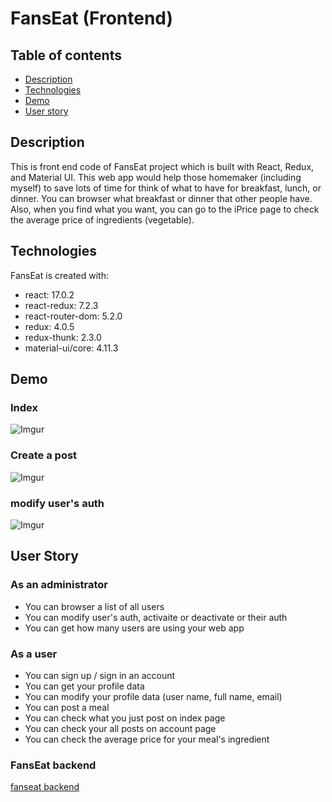 # FansEat (Frontend)

## Table of contents

- [Description](#description)
- [Technologies](#technologies)
- [Demo](#demo)
- [User story](#user-story)

## Description

This is front end code of FansEat project which is built with React, Redux, and Material UI. This web app would help those homemaker (including myself) to save lots of time for think of what to have for breakfast, lunch, or dinner. You can browser what breakfast or dinner that other people have. Also, when you find what you want, you can go to the iPrice page to check the average price of ingredients (vegetable).

## Technologies

FansEat is created with:

- react: 17.0.2
- react-redux: 7.2.3
- react-router-dom: 5.2.0
- redux: 4.0.5
- redux-thunk: 2.3.0
- material-ui/core: 4.11.3

## Demo

### Index

![Imgur](https://i.imgur.com/Hu0GqrT.gif)

### Create a post

![Imgur](https://i.imgur.com/a0VHAOk.gif)

### modify user's auth

![Imgur](https://i.imgur.com/Ywnxw9e.gif)

## User Story

### As an administrator

- You can browser a list of all users
- You can modify user's auth, activaite or deactivate or their auth
- You can get how many users are using your web app

### As a user

- You can sign up / sign in an account
- You can get your profile data
- You can modify your profile data (user name, full name, email)
- You can post a meal
- You can check what you just post on index page
- You can check your all posts on account page
- You can check the average price for your meal's ingredient

### FansEat backend

[fanseat backend](https://github.com/oscarwang913/fans_eat_backend)
